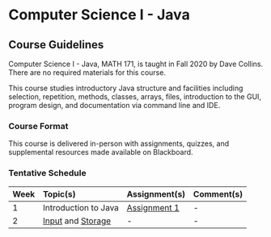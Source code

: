 # Computer Science I - Java

## Course Guidelines

Computer Science I - Java, MATH 171, is taught in Fall 2020 by Dave Collins. There are no required materials for this 
course.

This course studies introductory Java structure and facilities including selection, repetition, methods, classes, 
arrays, files, introduction to the GUI, program design, and documentation via command line and IDE.

### Course Format

This course is delivered in-person with assignments, quizzes, and supplemental resources made available on Blackboard.

### Tentative Schedule

| Week | Topic(s)                                                                                                                                                                                                                                          | Assignment(s)                                                                                                                      | Comment(s) |
|:-----|:--------------------------------------------------------------------------------------------------------------------------------------------------------------------------------------------------------------------------------------------------|:-----------------------------------------------------------------------------------------------------------------------------------|:-----------|
| 1    | Introduction to Java                                                                                                                                                                                                                              | [Assignment 1](https://github.com/muzzarellimj/swic/blob/master/computer-science-i-java/assignment/assignment-1/src/Schedule.java) | -          |
| 2    | [Input](https://github.com/muzzarellimj/swic/blob/master/computer-science-i-java/note/week-2-input-storage/input.md) and [Storage](https://github.com/muzzarellimj/swic/blob/master/computer-science-i-java/note/week-2-input-storage/storage.md) | -                                                                                                                                  | -          |